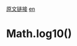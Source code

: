 <a href="https://developer.mozilla.org/zh-CN/docs/Web/JavaScript/Reference/Global_Objects/Math/log10" target="_blank">原文链接</a>
<a href="https://developer.mozilla.org/en-US/docs/Web/JavaScript/Reference/Global_Objects/Math/log10" target="_blank">en</a>

# Math.log10()